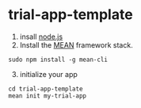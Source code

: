 # trial-app-template

1. insall [node.js](http://nodejs.org/)  
2. Install the [MEAN](http://mean.io/#!/) framework stack. 
```
sudo npm install -g mean-cli
```
3. initialize your app
```
cd trial-app-template
mean init my-trial-app
```

